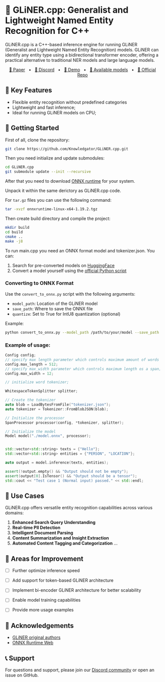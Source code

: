 
# 👑 GLiNER.cpp: Generalist and Lightweight Named Entity Recognition for C++

GLiNER.cpp is a C++-based inference engine for running GLiNER (Generalist and Lightweight Named Entity Recognition) models. GLiNER can identify any entity type using a bidirectional transformer encoder, offering a practical alternative to traditional NER models and large language models.

<p align="center">
    <a href="https://arxiv.org/abs/2311.08526">📄 Paper</a>
    <span>&nbsp;&nbsp;•&nbsp;&nbsp;</span>
    <a href="https://discord.gg/Y2yVxpSQnG">📢 Discord</a>
    <span>&nbsp;&nbsp;•&nbsp;&nbsp;</span>
    <a href="https://huggingface.co/spaces/urchade/gliner_mediumv2.1">🤗 Demo</a>
    <span>&nbsp;&nbsp;•&nbsp;&nbsp;</span>
    <a href="https://huggingface.co/models?library=gliner&sort=trending">🤗 Available models</a>
    <span>&nbsp;&nbsp;•&nbsp;&nbsp;</span>
    <a href="https://github.com/urchade/GLiNER">🧬 Official Repo</a>
</p>

## 🌟 Key Features

- Flexible entity recognition without predefined categories
- Lightweight and fast inference;
- Ideal for running GLiNER models on CPU;

## 🚀 Getting Started
First of all, clone the repository:
```bash
git clone https://github.com/Knowledgator/GLiNER.cpp.git
```

Then you need initialize and update submodules:
```bash
cd GLiNER.cpp
git submodule update --init --recursive
```

After that you need to download [ONNX runtime](https://github.com/microsoft/onnxruntime/releases) for your system.

Unpack it within the same derictory as GLiNER.cpp code.

For `tar.gz` files you can use the following command:
```bash
tar -xvzf onnxruntime-linux-x64-1.19.2.tgz 
```

Then create build directory and compile the project:
```bash
mkdir build
cd build
cmake ..
make -j8
```

To run main.cpp you need an ONNX format model and tokenizer.json. You can:

1. Search for pre-converted models on [HuggingFace](https://huggingface.co/onnx-community?search_models=gliner)
2. Convert a model yourself using the [official Python script](https://github.com/urchade/GLiNER/blob/main/convert_to_onnx.py)

### Converting to ONNX Format

Use the `convert_to_onnx.py` script with the following arguments:

- `model_path`: Location of the GLiNER model
- `save_path`: Where to save the ONNX file
- `quantize`: Set to True for IntU8 quantization (optional)

Example:

```bash
python convert_to_onnx.py --model_path /path/to/your/model --save_path /path/to/save/onnx --quantize True
```


### Example of usage:
```c++
Config config;
// specify max length parameter which controls maximum amount of words to be processed;
config.max_length = 512;
// specify max_width parameter which controls maximum length os a span;
config.max_width = 12;

// initialize word tokenizer;

WhitespaceTokenSplitter splitter;

// Create the tokenizer
auto blob = LoadBytesFromFile("tokenizer.json");
auto tokenizer = Tokenizer::FromBlobJSON(blob);

// Initialize the processor
SpanProcessor processor(config, *tokenizer, splitter);

// Initialize the model
Model model("./model.onnx", processor);


std::vector<std::string> texts = {"Hello"};
std::vector<std::string> entities = {"PERSON", "LOCATION"};

auto output = model.inference(texts, entities);

assert(!output.empty() && "Output should not be empty");
assert(output[0].IsTensor() && "Output should be a tensor");
std::cout << "Test case 1 (Normal input) passed." << std::endl;
```

## 🌟 Use Cases

GLiNER.cpp offers versatile entity recognition capabilities across various domains:

1. **Enhanced Search Query Understanding**
2. **Real-time PII Detection**
3. **Intelligent Document Parsing**
4. **Content Summarization and Insight Extraction**
5. **Automated Content Tagging and Categorization**
...

## 🔧 Areas for Improvement

- [ ] Further optimize inference speed
- [ ] Add support for token-based GLiNER architecture
- [ ] Implement bi-encoder GLiNER architecture for better scalability
- [ ] Enable model training capabilities
- [ ] Provide more usage examples


## 🙏 Acknowledgements

- [GLiNER original authors](https://github.com/urchade/GLiNER)
- [ONNX Runtime Web](https://github.com/microsoft/onnxruntime)

## 📞 Support

For questions and support, please join our [Discord community](https://discord.gg/ApZvyNZU) or open an issue on GitHub.
